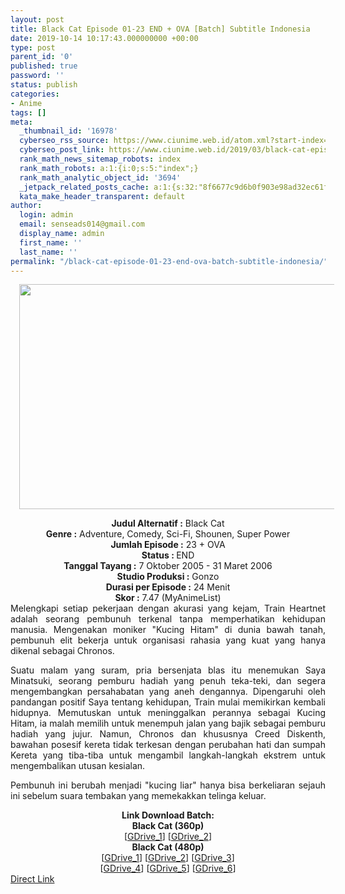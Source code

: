 ```yaml
---
layout: post
title: Black Cat Episode 01-23 END + OVA [Batch] Subtitle Indonesia
date: 2019-10-14 10:17:43.000000000 +00:00
type: post
parent_id: '0'
published: true
password: ''
status: publish
categories:
- Anime
tags: []
meta:
  _thumbnail_id: '16978'
  cyberseo_rss_source: https://www.ciunime.web.id/atom.xml?start-index=2551&max-results=150
  cyberseo_post_link: https://www.ciunime.web.id/2019/03/black-cat-episode-01-23-end-batch.html
  rank_math_news_sitemap_robots: index
  rank_math_robots: a:1:{i:0;s:5:"index";}
  rank_math_analytic_object_id: '3694'
  _jetpack_related_posts_cache: a:1:{s:32:"8f6677c9d6b0f903e98ad32ec61f8deb";a:2:{s:7:"expires";i:1656320448;s:7:"payload";a:0:{}}}
  kata_make_header_transparent: default
author:
  login: admin
  email: senseads014@gmail.com
  display_name: admin
  first_name: ''
  last_name: ''
permalink: "/black-cat-episode-01-23-end-ova-batch-subtitle-indonesia/"
---
```

<div class="separator" style="clear: both; text-align: center;"><a href="https://2.bp.blogspot.com/-c4T-sqdysEU/XJ92XqqleoI/AAAAAAAAK3E/6FTGLjr4QMQdX3_mwyRuYtUAvep02UxFgCLcBGAs/s1600/Black%2BCat.jpeg" imageanchor="1" style="margin-left: 1em; margin-right: 1em;"><img border="0" data-original-height="720" data-original-width="1280" height="360" src="{{ site.baseurl }}/assets/2019/10/Black%2BCat.jpeg" width="640" /></a></div>
<p>
<div style="text-align: center;"><b>Judul</b><b><b> Alternatif</b> :</b> Black Cat</div>
<div style="text-align: center;"><b><b>Genre :</b></b> Adventure, Comedy, Sci-Fi, Shounen, Super Power</div>
<div style="text-align: center;"><b>Jumlah Episode :</b> 23&nbsp;+ OVA<br /><b>Status :&nbsp;</b>END<br /><b>Tanggal Tayang :</b> 7 Oktober 2005 - 31 Maret 2006<br /><b>Studio Produksi :</b> Gonzo<br /><b>Durasi per Episode :</b> 24 Menit</div>
<div style="text-align: center;"><b>Skor :</b> 7.47 (MyAnimeList)</div>
<div style="text-align: center;"></div>
<div style="text-align: justify;">Melengkapi setiap pekerjaan dengan akurasi yang kejam, Train Heartnet adalah seorang pembunuh terkenal tanpa memperhatikan kehidupan manusia. Mengenakan moniker "Kucing Hitam" di dunia bawah tanah, pembunuh elit bekerja untuk organisasi rahasia yang kuat yang hanya dikenal sebagai Chronos.</p>
<p>Suatu malam yang suram, pria bersenjata blas itu menemukan Saya Minatsuki, seorang pemburu hadiah yang penuh teka-teki, dan segera mengembangkan persahabatan yang aneh dengannya. Dipengaruhi oleh pandangan positif Saya tentang kehidupan, Train mulai memikirkan kembali hidupnya. Memutuskan untuk meninggalkan perannya sebagai Kucing Hitam, ia malah memilih untuk menempuh jalan yang bajik sebagai pemburu hadiah yang jujur. Namun, Chronos dan khususnya Creed Diskenth, bawahan posesif kereta tidak terkesan dengan perubahan hati dan sumpah Kereta yang tiba-tiba untuk mengambil langkah-langkah ekstrem untuk mengembalikan utusan kesialan.</p>
<p>Pembunuh ini berubah menjadi "kucing liar" hanya bisa berkeliaran sejauh ini sebelum suara tembakan yang memekakkan telinga keluar.</p></div>
<div style="text-align: justify;"></div>
<div style="text-align: justify;"></div>
<div style="text-align: center;"><b>Link Download Batch:</b></div>
<div style="text-align: center;">
<div style="text-align: center;"><b>Black Cat&nbsp;(360p)</b></div>
<div style="text-align: center;">[<a href="https://drive.google.com/uc?id=1FlIkQ91hyUlWbYzoj7OXqOnRhZThGu_V" target="_blank" rel="noopener">GDrive_1</a>] [<a href="https://drive.google.com/uc?id=189uaStoyfAmR5yZMi5AxmyC7tJNGys9d" target="_blank" rel="noopener">GDrive_2</a>]</div>
<div style="text-align: center;">
<div style="text-align: center;"><b>Black Cat&nbsp;(480p)</b></div>
<div style="text-align: center;">[<a href="https://drive.google.com/uc?id=0B7sbxHSlQZhtamZ1eng4VmpWMkk" target="_blank" rel="noopener">GDrive_1</a>] [<a href="https://drive.google.com/uc?id=1T6tPzkwpaMGuq4UkyPTCeDSjxhyz-M2p" target="_blank" rel="noopener">GDrive_2</a>] [<a href="https://drive.google.com/uc?id=1cJ4PizIGSQYAbeBHRkAHH2B5guTKmDsw" target="_blank" rel="noopener">GDrive_3</a>]<br />[<a href="https://drive.google.com/uc?id=1X7Q4JouyEyZ4MUUZUeX1pL9raKuF7dsp" target="_blank" rel="noopener">GDrive_4</a>] [<a href="https://drive.google.com/uc?id=1u9lMN6cJuCDlnrjV-Zgvp7qSHT9Pwn6C" target="_blank" rel="noopener">GDrive_5</a>] [<a href="https://drive.google.com/uc?export=download&amp;id=0B-l8oyaHvU_0ZWVmV2VKVTJFQk0" target="_blank" rel="noopener">GDrive_6</a>]</div>
</div>
</div>
<link rel="stylesheet" href="https://cdnjs.cloudflare.com/ajax/libs/font-awesome/4.7.0/css/font-awesome.min.css" />
<div class="divbtn"> <a href="https://handymansurrender.com/fihup8buzv?key=94550f7ce39444073321dde3b8782f97" class="btn"><i class="fa fa-download"></i> Direct Link</a> </div>
